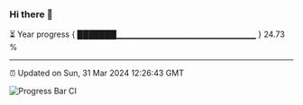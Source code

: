 ### Hi there 👋

⏳ Year progress { ███████▁▁▁▁▁▁▁▁▁▁▁▁▁▁▁▁▁▁▁▁▁▁▁ } 24.73 %

---

⏰ Updated on Sun, 31 Mar 2024 12:26:43 GMT

![Progress Bar CI](https://github.com/liununu/liununu/workflows/Progress%20Bar%20CI/badge.svg)

